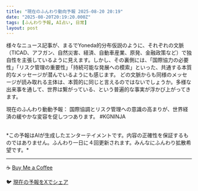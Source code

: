 ```yaml
---
title: "現在のふんわり動向予報 2025-08-20 20:19"
date: "2025-08-20T20:19:20.000Z"
tags: [ふんわり予報, AI占い, 日常]
layout: post
---
```


様々なニュース記事が、まるでYoneda的分布仮説のように、それぞれの文脈（TICAD、アフガン、自然災害、経済、自動車産業、原発、金融政策など）で独自性を主張しているように見えます。しかし、その裏側には、「国際協力の必要性」「リスク管理の重要性」「持続可能な発展への模索」といった、共通する本質的なメッセージが潜んでいるようにも感じます。  どの文脈からも同様のメッセージが読み取れる主体は、本質的に同じと言えるのではないでしょうか。多様な出来事を通して、世界は繋がっている、という普遍的な事実が浮かび上がってきます。

現在のふんわり動動予報：
国際協調とリスク管理への意識の高まりが、世界経済の緩やかな変容を促しつつあります。 #KGNINJA

<br>
*この予報はAIが生成したエンターテイメントです。内容の正確性を保証するものではありません。ふんわり一日に４回更新されます。みんなにふんわり拡散希望です。*

---
☕️ [Buy Me a Coffee](https://www.buymeacoffee.com/kgninja)

🐦 [現在の予報をXでシェア](https://twitter.com/intent/tweet?text=%E7%8F%BE%E5%9C%A8%E3%81%AE%E3%81%B5%E3%82%93%E3%82%8F%E3%82%8A%E4%BA%88%E5%A0%B1%3A%20%E3%80%8C%E6%A7%98%E3%80%85%E3%81%AA%E3%83%8B%E3%83%A5%E3%83%BC%E3%82%B9%E8%A8%98%E4%BA%8B%E3%81%8C%E3%80%81%E3%81%BE%E3%82%8B%E3%81%A7Yoneda%E7%9A%84%E5%88%86%E5%B8%83%E4%BB%AE%E8%AA%AC%E3%81%AE%E3%82%88%E3%81%86%E3%81%AB%E3%80%81%E3%81%9D%E3%82%8C%E3%81%9E%E3%82%8C%E3%81%AE%E6%96%87%E8%84%88%EF%BC%88TICAD%E3%80%81%E3%82%A2%E3%83%95%E3%82%AC%E3%83%B3%E3%80%81%E8%87%AA%E7%84%B6%E7%81%BD%E5%AE%B3%E3%80%81%E7%B5%8C%E6%B8%88%E3%80%81%E8%87%AA%E5%8B%95%E8%BB%8A%E7%94%A3%E6%A5%AD%E3%80%81%E5%8E%9F%E7%99%BA%E3%80%81%E9%87%91%E8%9E%8D%E6%94%BF%E7%AD%96%E3%81%AA%E3%81%A9%EF%BC%89%E3%81%A7%E7%8B%AC%E8%87%AA%E6%80%A7%E3%82%92%E4%B8%BB%E5%BC%B5%E3%81%97%E3%81%A6%E3%81%84%E3%82%8B%E3%82%88%E3%81%86%E3%81%AB%E8%A6%8B%E3%81%88%E3%81%BE%E3%81%99%E3%80%82%E3%80%8D%23KGNINJA%20%E7%B6%9A%E3%81%8D%E3%81%AF%E3%83%96%E3%83%AD%E3%82%B0%E3%81%A7%EF%BC%81%F0%9F%91%87&url=https%3A%2F%2Fkg-ninja.github.io%2FFunwariyoso%2F)
